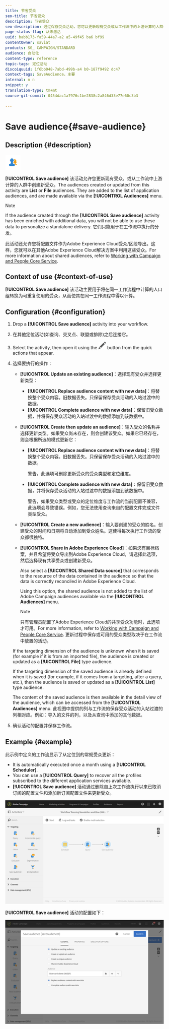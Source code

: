 ```yaml
---
title: 节省受众
seo-title: 节省受众
description: 节省受众
seo-description: 通过保存受众活动，您可以更新现有受众或从工作流中的上游计算的人群创建新受众。
page-status-flag: 从未激活
uuid: babb173-fa59-44a7-a2 a5-49f45 ba6 bf99
contentOwner: saviat
products: SG_ CAMPAIGN/STANDARD
audience: 自动化
content-type: reference
topic-tags: 定位活动
discoiquuid: 1f6bb048-7abd-499b-a4 b0-187f9492 dc47
context-tags: SaveAudience，主要
internal: n n
snippet: y
translation-type: tm+mt
source-git-commit: 0454dac1a7976c1be2838c2a846d33e77e60c3b3

---
```



# Save audience{#save-audience}

## Description {#description}

![](assets/save_audience.png)

**[!UICONTROL Save audience]** 该活动允许您更新现有受众，或从工作流中上游计算的人群中创建新受众。The audiences created or updated from this activity are **List** or **File** audiences. They are added to the list of application audiences, and are made available via the **[!UICONTROL Audiences]** menu.

>[!NOTE]
>
>If the audience created through the **[!UICONTROL Save audience]** activity has been enriched with additional data, you will not be able to use these data to personalize a standalone delivery. 它们只能用于在工作流中执行的分发。

此活动还允许您将配置文件作为Adobe Experience Cloud受众/区段导出。这样，您就可以在其他Adobe Experience Cloud解决方案中利用这些受众。For more information about shared audiences, refer to [Working with Campaign and People Core Service](../../integrating/using/about-campaign-audience-manager-or-people-core-service-integration.md).

## Context of use {#context-of-use}

**[!UICONTROL Save audience]** 该活动主要用于将在同一工作流程中计算的人口组转换为可重复使用的受众，从而使其在同一工作流程中得以计算。

## Configuration {#configuration}

1. Drop a **[!UICONTROL Save audience]** activity into your workflow.
1. 在其他定位活动(如查询、交叉点、联盟或排除)之后连接它。
1. Select the activity, then open it using the ![](assets/edit_darkgrey-24px.png) button from the quick actions that appear.
1. 选择要执行的操作：

   * **[!UICONTROL Update an existing audience]**：选择现有受众并选择更新类型：

      * **[!UICONTROL Replace audience content with new data]**：将替换整个受众内容。旧数据丢失。只保留保存受众活动的入站过渡中的数据。
      * **[!UICONTROL Complete audience with new data]**：保留旧受众数据，并将保存受众活动的入站过渡中的数据添加到该数据中。
   * **[!UICONTROL Create then update an audience]**：输入受众的名称并选择更新类型。如果受众尚未存在，则会创建该受众。如果它已经存在，则会根据所选的模式更新它：

      * **[!UICONTROL Replace audience content with new data]**：将替换整个受众内容。旧数据丢失。只保留保存受众活动的入站过渡中的数据。

         警告，此选项可删除更新受众的受众类型和定位维度。

      * **[!UICONTROL Complete audience with new data]**：保留旧受众数据，并将保存受众活动的入站过渡中的数据添加到该数据中。

         警告，如果受众类型或受众的定位维度与工作流的当前配置不兼容，此选项会导致错误。例如，您无法使用查询来自的配置文件完成文件类型受众。
   * **[!UICONTROL Create a new audience]**：输入要创建的受众的姓名。创建受众的时间和日期将自动添加到受众姓名。这使得每次执行工作流的受众都很独特。
   * **[!UICONTROL Share in Adobe Experience Cloud]**：如果您有目标档案，并且希望将受众导出到Adobe Experience Cloud，请选择此选项，然后选择现有共享受众或创建新受众。

      Also select a **[!UICONTROL Shared Data source]** that corresponds to the resource of the data contained in the audience so that the data is correctly reconciled in Adobe Experience Cloud.

      Using this option, the shared audience is not added to the list of Adobe Campaign audiences available via the **[!UICONTROL Audiences]** menu.

      >[!NOTE]
      >
      >只有管理员配置了Adobe Experience Cloud的共享受众功能时，此选项才可用。For more information, refer to [Working with Campaign and People Core Service](../../integrating/using/about-campaign-audience-manager-or-people-core-service-integration.md).
   更新过程中保存或可用的受众类型取决于在工作流中放置的活动。

   If the targeting dimension of the audience is unknown when it is saved (for example if it is from an imported file), the audience is created or updated as a **[!UICONTROL File]** type audience.

   If the targeting dimension of the saved audience is already defined when it is saved (for example, if it comes from a targeting, after a query, etc.), then the audience is saved or updated as a **[!UICONTROL List]** type audience.

   The content of the saved audience is then available in the detail view of the audience, which can be accessed from the **[!UICONTROL Audiences]** menu. 此视图中提供的列与工作流的保存受众活动的入站过渡的列相对应。例如：导入的文件的列，以及从查询中添加的其他数据。

1. 确认活动的配置并保存工作流。

## Example {#example}

此示例中定义的工作流显示了从定位到的常规受众更新：

* It is automatically executed once a month using a **[!UICONTROL Scheduler]**.
* You can use a **[!UICONTROL Query]** to recover all the profiles subscribed to the different application services available.
* **[!UICONTROL Save audience]** 活动通过删除自上次工作流执行以来已取消订阅的配置文件和添加新订阅配置文件来更新受众。

![](assets/save_audience_example_1.png)

**[!UICONTROL Save audience]** 活动的配置如下：

![](assets/save_audience_example_2.png)

